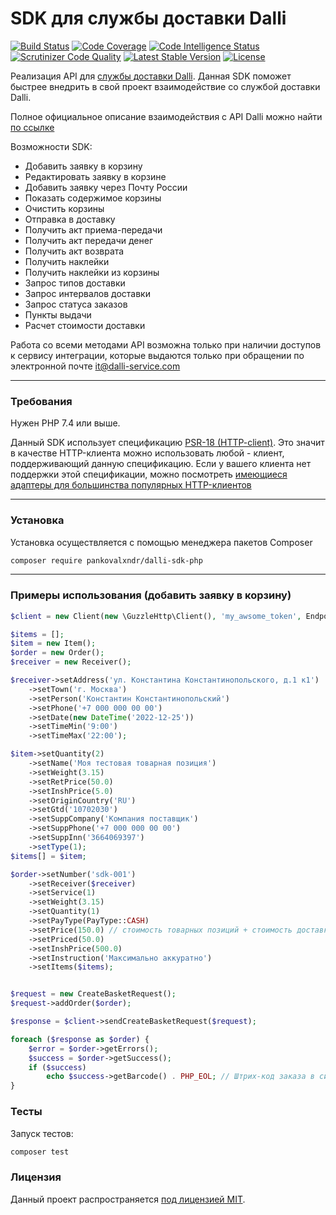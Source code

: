 # SDK для службы доставки Dalli

[![Build Status](https://scrutinizer-ci.com/g/PankovAlxndr/dalli-sdk-php/badges/build.png?b=main)](https://scrutinizer-ci.com/g/PankovAlxndr/dalli-sdk-php/build-status/main)
[![Code Coverage](https://scrutinizer-ci.com/g/PankovAlxndr/dalli-sdk-php/badges/coverage.png?b=main)](https://scrutinizer-ci.com/g/PankovAlxndr/dalli-sdk-php/?branch=main)
[![Code Intelligence Status](https://scrutinizer-ci.com/g/PankovAlxndr/dalli-sdk-php/badges/code-intelligence.svg?b=main)](https://scrutinizer-ci.com/code-intelligence)
[![Scrutinizer Code Quality](https://scrutinizer-ci.com/g/PankovAlxndr/dalli-sdk-php/badges/quality-score.png?b=main)](https://scrutinizer-ci.com/g/PankovAlxndr/dalli-sdk-php/?branch=main)
[![Latest Stable Version](http://poser.pugx.org/pankovalxndr/dalli-sdk-php/v)](https://packagist.org/packages/pankovalxndr/dalli-sdk-php)
[![License](http://poser.pugx.org/pankovalxndr/dalli-sdk-php/license)](https://packagist.org/packages/pankovalxndr/dalli-sdk-php)

Реализация API для [службы доставки Dalli](https://dalli-service.com/).
Данная SDK поможет быстрее внедрить в свой проект взаимодействие со службой доставки Dalli.

Полное официальное описание взаимодействия с API Dalli можно найти [по ссылке](https://api.dalli-service.com/v1/doc/)

Возможности SDK:
- Добавить заявку в корзину
- Редактировать заявку в корзине
- Добавить заявку через Почту России
- Показать содержимое корзины
- Очистить корзины
- Отправка в доставку
- Получить акт приема-передачи
- Получить акт передачи денег
- Получить акт возврата
- Получить наклейки
- Получить наклейки из корзины
- Запрос типов доставки
- Запрос интервалов доставки
- Запрос статуса заказов
- Пункты выдачи
- Расчет стоимости доставки

Работа со всеми методами API возможна только при наличии доступов к сервису интеграции, которые выдаются только при
обращении по электронной почте <it@dalli-service.com>

***

### Требования

Нужен PHP 7.4 или выше.

Данный SDK использует спецификацию [PSR-18 (HTTP-client)](https://www.php-fig.org/psr/psr-18/).
Это значит в качестве HTTP-клиента можно использовать любой - клиент, поддерживающий данную спецификацию.
Если у вашего клиента нет поддержки этой спецификации, можно
посмотреть [имеющиеся адаптеры для большинства популярных HTTP-клиентов](http://docs.php-http.org/en/latest/clients.html)

***

### Установка

Установка осуществляется с помощью менеджера пакетов Composer

```bash
composer require pankovalxndr/dalli-sdk-php
```

***

### Примеры использования (добавить заявку в корзину)
```php
$client = new Client(new \GuzzleHttp\Client(), 'my_awsome_token', Endpoint::MSK);

$items = [];
$item = new Item();
$order = new Order();
$receiver = new Receiver();

$receiver->setAddress('ул. Константина Константинопольского, д.1 к1')
    ->setTown('г. Москва')
    ->setPerson('Константин Константинопольский')
    ->setPhone('+7 000 000 00 00')
    ->setDate(new DateTime('2022-12-25'))
    ->setTimeMin('9:00')
    ->setTimeMax('22:00');

$item->setQuantity(2)
    ->setName('Моя тестовая товарная позиция')
    ->setWeight(3.15)
    ->setRetPrice(50.0)
    ->setInshPrice(5.0)
    ->setOriginCountry('RU')
    ->setGtd('10702030')
    ->setSuppCompany('Компания поставщик')
    ->setSuppPhone('+7 000 000 00 00')
    ->setSuppInn('3664069397')
    ->setType(1);
$items[] = $item;

$order->setNumber('sdk-001')
    ->setReceiver($receiver)
    ->setService(1)
    ->setWeight(3.15)
    ->setQuantity(1)
    ->setPayType(PayType::CASH)
    ->setPrice(150.0) // стоимость товарных позиций + стоимость доставки
    ->setPriced(50.0)
    ->setInshPrice(500.0)
    ->setInstruction('Максимально аккуратно')
    ->setItems($items);


$request = new CreateBasketRequest();
$request->addOrder($order);

$response = $client->sendCreateBasketRequest($request);

foreach ($response as $order) {
    $error = $order->getErrors();
    $success = $order->getSuccess();
    if ($success)
        echo $success->getBarcode() . PHP_EOL; // Штрих-код заказа в системе Dalli
}
```

### Тесты

Запуск тестов:

``` bash
composer test
```

### Лицензия

Данный проект распространяется [под лицензией MIT](LICENSE).